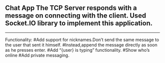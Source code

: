 **Chat App**
The TCP Server responds with a message on connecting with the client.
Used Socket.IO library to implement this application.
----

----
Functionality:
#Add support for nicknames.Don’t send the same message to the user that sent it himself.
#Instead,append the message directly as soon as he presses enter.
#Add “{user} is typing” functionality.
#Show who’s online
#Add private messaging. 

